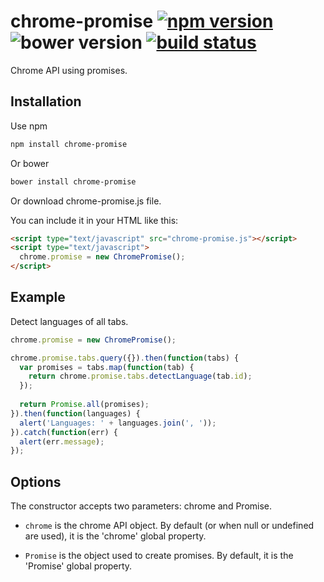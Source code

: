 chrome-promise [![npm version](http://img.shields.io/npm/v/chrome-promise.svg)](https://npmjs.org/package/chrome-promise) ![bower version](https://img.shields.io/bower/v/chrome-promise.svg) [![build status](https://img.shields.io/travis/tfoxy/chrome-promise.svg)](https://travis-ci.org/tfoxy/chrome-promise)
==========

Chrome API using promises.


## Installation

Use npm

```sh
npm install chrome-promise
```

Or bower

```sh
bower install chrome-promise
```

Or download chrome-promise.js file.

You can include it in your HTML like this:

```html
<script type="text/javascript" src="chrome-promise.js"></script>
<script type="text/javascript">
  chrome.promise = new ChromePromise();
</script>
```


## Example

Detect languages of all tabs.

```js
chrome.promise = new ChromePromise();

chrome.promise.tabs.query({}).then(function(tabs) {
  var promises = tabs.map(function(tab) {
    return chrome.promise.tabs.detectLanguage(tab.id);
  });
  
  return Promise.all(promises);
}).then(function(languages) {
  alert('Languages: ' + languages.join(', '));
}).catch(function(err) {
  alert(err.message);
});
```


## Options

The constructor accepts two parameters: chrome and Promise.

* `chrome` is the chrome API object. By default (or when null or undefined are used), it is the 'chrome' global property. 

* `Promise` is the object used to create promises. By default, it is the 'Promise' global property.
